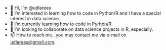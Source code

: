 - 👋 Hi, I’m @udlareas
- 👀 I’m interested in learning how to code in Python/R and I have a special interest in data science.
- 🌱 I’m currently learning how to code in Pyrhon/R.
- 💞️ I’m looking to collaborate on data science projects in R, especially.
- 📫 How to reach me...you may contact me via e-mail on udlareas@gmail.com.

<!---
UDLAREAS/UDLAREAS is a ✨ special ✨ repository because its `README.md` (this file) appears on your GitHub profile.
You can click the Preview link to take a look at your changes.
--->
